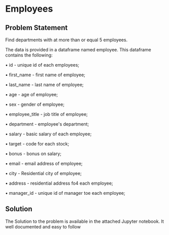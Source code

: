 # Employees
## Problem Statement 
Find departments with at more than or equal 5 employees.

The data is provided in a dataframe named employee. This dataframe contains the following:

• id - unique id of each employees;

• first_name - first name of employee;

• last_name - last name of employee;

• age - age of employee;

• sex - gender of employee;

• employee_title - job title of employee;

• department - employee's department;

• salary - basic salary of each employee;

• target - code for each stock;

• bonus - bonus on salary;

• email - email address of employee;

• city - Residential city of employee;

• address - residential address fo4 each employee;

• manager_id - unique id of manager toe
 each employee;


## Solution
The Solution to the problem is available in the attached Jupyter notebook. It well documented and easy to follow
